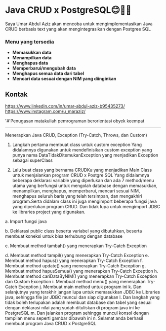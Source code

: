 # Java CRUD x PostgreSQL😊🤗👋

Saya Umar Abdul Aziz akan mencoba untuk mengimplementasikan Java CRUD berbasis text yang akan mengintegrasikan dengan Postgree SQL

### **Menu yang tersedia**

* **Memasukkan data** 
* **Menampilkan data**
* **Menghapus data** 
* **Memperbarui/mengubah data**
* **Menghapus semua data dari tabel**
* **Mencari data sesuai dengan NIM yang diinginkan**

## Kontak
https://www.linkedin.com/in/umar-abdul-aziz-b95435273/
https://www.instagram.com/u_maraziz/

'#'Penugasan matakuliah pemrograman berorientasi obyek keempat

------------------------------------------------------------------------------------------
Menerapkan Java CRUD, Exception (Try-Catch, Throws, dan Custom)

1.	Langkah pertama membuat class untuk custom exception
Yang didalamnya digunakan untuk mendefinisikan custom exception yang punya nama DataTidakDitemukanException yang menjadikan Exception sebagai superClass
 
2.	Lalu buat class yang bernama CRUDKu yang menjadikan Main Class untuk menjalankan program CRUD x Postgre SQL
Yang didalamnya beberapa deklarasi variable yang diperlukan dan ada 7 method/menu utama yang berfungsi untuk mengolah database dengan memasukkan, menampilkan, menghapus, memperbarui, mencari sesuai NIM, menghapus seluruh baris yang telah tersimpan, dan mengakhiri program.Serta didalam class ini juga mengimport beberapa fungsi java yang diperlukan program CRUD. Dan tidak lupa untuk mengimport JDBC ke libraries project yang digunakan.
 
  a. Import fungsi java
  
  b.	Deklarasi public class beserta variabel yang dibutuhkan, beserta membuat koneksi untuk bisa terhubung dengan database
 
 c.	Membuat method  tambah() yang menerapkan Try-Catch Exception

 d.	Membuat method  tampil() yang menerapkan Try-Catch Exception
 e.	Membuat method  hapus() yang menerapkan Try-Catch Exception
 f.	Membuat method  update() yang menerapkan Try-Catch Exception
 g.	Membuat method  hapusSemua() yang menerapkan Try-Catch Exception
 h.	Membuat method  cariDataByNIM() yang menerapkan Try-Catch Exception dan Custom Exception
 i.	Membuat method  menu() yang menerapkan Try-Catch Exception 
 j.	Membuat main method  untuk program ini
 k.	Dan selanjutnya yang terakhir jangan lupa untuk memasukkan JDBC ke Libraries java, sehingga file jar JDBC muncul dan siap digunakan
 l.	Dan langkah yang tidak boleh terlupakan adalah membuat database dan tabel yang sesuai dengan deklarasi nilai yang sudah dituliskan di program java ini ke PostgreSQL
 m.	Dan jalankan program sehingga muncul konsol dengan tampilan menu seperti gambar dibawah ini
 n.	Selamat anda berhasil membuat program Java CRUD x PostgreSQL

